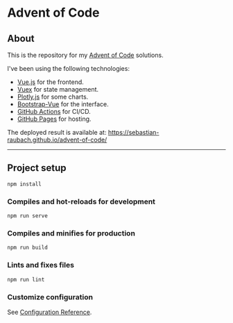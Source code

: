 # Advent of Code

## About

This is the repository for my [Advent of Code](https://adventofcode.com) solutions.

I've been using the following technologies:

- [Vue.js](https://vuejs.org/) for the frontend.
- [Vuex](https://vuex.vuejs.org/) for state management.
- [Plotly.js](https://plotly.com/javascript/) for some charts.
- [Bootstrap-Vue](https://bootstrap-vue.org/) for the interface.
- [GitHub Actions](https://github.com/actions) for CI/CD.
- [GitHub Pages](https://pages.github.com/) for hosting.

The deployed result is available at: https://sebastian-raubach.github.io/advent-of-code/

---

## Project setup
```
npm install
```

### Compiles and hot-reloads for development
```
npm run serve
```

### Compiles and minifies for production
```
npm run build
```

### Lints and fixes files
```
npm run lint
```

### Customize configuration
See [Configuration Reference](https://cli.vuejs.org/config/).

